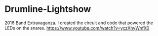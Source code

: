 # Drumline-Lightshow
2016 Band Extravaganza. I created the circuit and code that powered the LEDs on the snares.
https://www.youtube.com/watch?v=yczXhyWnfX0
